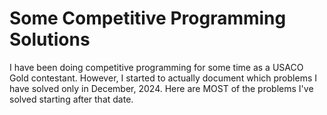 # Some Competitive Programming Solutions 

I have been doing competitive programming for some time as a USACO Gold contestant. However, I started to actually document which problems I have solved only in December, 2024. Here are MOST of the problems I've solved starting after that date. 
